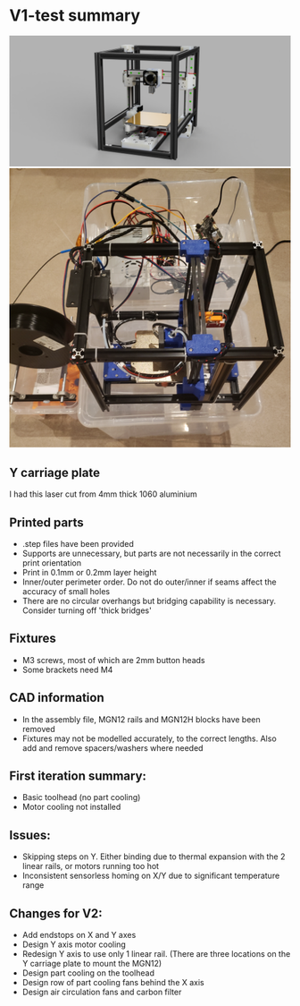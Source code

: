 # V1-test summary

![front image](Renders/1.png)
![front image](Photos/01.png)

## Y carriage plate
I had this laser cut from 4mm thick 1060 aluminium

## Printed parts
- .step files have been provided
- Supports are unnecessary, but parts are not necessarily in the correct print orientation
- Print in 0.1mm or 0.2mm layer height
- Inner/outer perimeter order. Do not do outer/inner if seams affect the accuracy of small holes
- There are no circular overhangs but bridging capability is necessary. Consider turning off 'thick bridges'

## Fixtures
- M3 screws, most of which are 2mm button heads
- Some brackets need M4

## CAD information
- In the assembly file, MGN12 rails and MGN12H blocks have been removed
- Fixtures may not be modelled accurately, to the correct lengths. Also add and remove spacers/washers where needed

## First iteration summary:
- Basic toolhead (no part cooling)
- Motor cooling not installed

## Issues:
- Skipping steps on Y. Either binding due to thermal expansion with the 2 linear rails, or motors running too hot
- Inconsistent sensorless homing on X/Y due to significant temperature range

## Changes for V2:
- Add endstops on X and Y axes
- Design Y axis motor cooling
- Redesign Y axis to use only 1 linear rail. (There are three locations on the Y carriage plate to mount the MGN12)
- Design part cooling on the toolhead
- Design row of part cooling fans behind the X axis
- Design air circulation fans and carbon filter